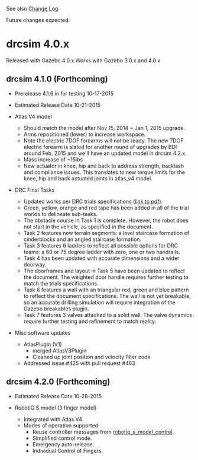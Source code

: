 See also [Change Log](https://bitbucket.org/osrf/drcsim/wiki/DRC/ChangeLog).

Future changes expected:

# drcsim 4.0.x

Released with Gazebo 4.0.x
Works with Gazebo 3.0.x and 4.0.x

## drcsim 4.1.0 (Forthcoming)

 * Prerelease 4.1.6 in for testing 10-17-2015
 * Estimated Release Date 10-21-2015

* Atlas V4 model
    * Should match the model after Nov 15, 2014 ~ Jan 1, 2015 upgrade.
    * Arms repositioned (lower) to increase workspace.
    * Note the electric 7DOF forearms will not be ready.  The new 7DOF electric forearm is slated for another round of upgrades by BDI around Feb. 2015 and we'll have an updated model in drcsim 4.2.x.
    * Mass increase of ~15lbs
    * New actuator in knee, hip and back to address strength, backlash and compliance issues. This translates to new torque limits for the knee, hip and back actuated joints in atlas_v4 model.
* DRC Final Tasks
    * Updated works per DRC trials specifications ([link to pdf](http://archive.darpa.mil/roboticschallengetrialsarchive/sites/default/files/DRC%20Trials%20Task%20Description%20Release%2011%20DISTAR%2022197.pdf)).
    * Green, yellow, orange and red tape has been added in all of the trial worlds to delineate sub-tasks.
    * The obstacle course in Task 1 is complete. However, the robot does not start in the vehicle, as specified in the document.
    * Task 2 features new terrain segments: a level staircase formation of cinderblocks and an angled staircase formation.
    * Task 3 features 6 ladders to reflect all possible options for DRC teams: a 60 or 75 degree ladder with zero, one or two handrails.
    * Task 4 has been updated with accurate dimensions and a wider doorway.
    * The doorframes and layout in Task 5 have been updated to reflect the document. The weighted door handle requires further testing to match the trials specifications.
    * Task 6 features a wall with an triangular red, green and blue pattern to reflect the document specifications. The wall is not yet breakable, so an accurate drilling simulation will require integration of the Gazebo breakables plugin.
    * Task 7 features 3 valves attached to a solid wall. The valve dynamics require further testing and refinement to match reality.
 * Misc software updates
    * AtlasPlugin (V1)
        * merged AtlasV3Plugin
        * Cleaned up joint position and velocity filter code
    * Addressed issue #425 with pull request #463

## drcsim 4.2.0 (Forthcoming)

 * Estimated Release Date 10-28-2015

 * RobotiQ S model (3 finger model)
    * Integrated with Atlas V4
    * Modes of operation supported:
        * Reuse controller messages from [robotiq_s_model_control](https://github.com/evenator/swri-ros-pkg/tree/master/robotiq/robotiq_s_model_control).
        * Simplified control mode.
        * Emergency auto-release.
        * Individual Control of Fingers.
